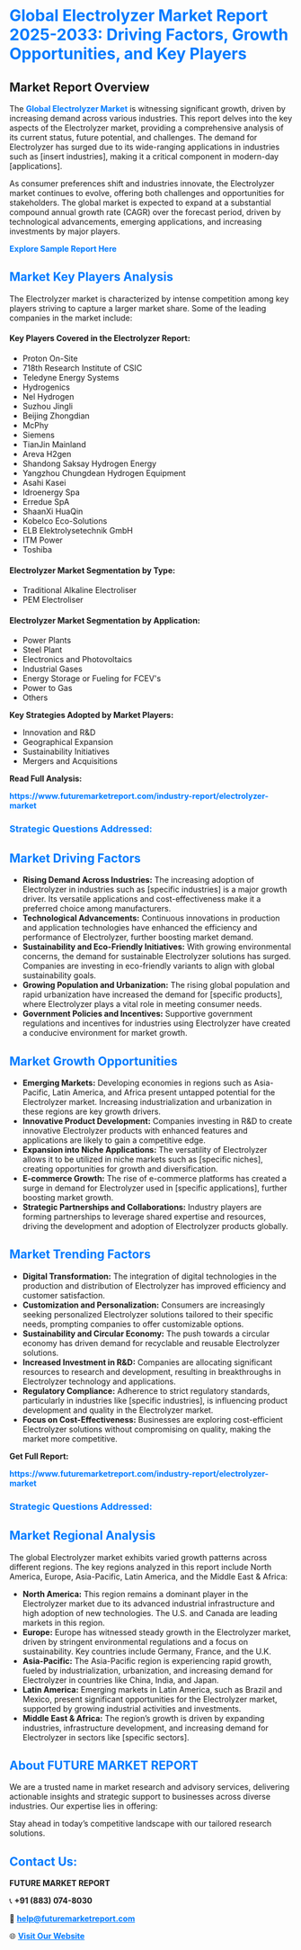 <h1 style="color: #007BFF;">Global Electrolyzer Market Report 2025-2033: Driving Factors, Growth Opportunities, and Key Players</h1>

<section id="overview">
<h2>Market Report Overview</h2>
<p>The <a href="https://www.futuremarketreport.com/industry-report/electrolyzer-market" style="color: #007BFF; text-decoration: none;"><strong>Global Electrolyzer Market</strong></a> is witnessing significant growth, driven by increasing demand across various industries. This report delves into the key aspects of the Electrolyzer market, providing a comprehensive analysis of its current status, future potential, and challenges. The demand for Electrolyzer has surged due to its wide-ranging applications in industries such as [insert industries], making it a critical component in modern-day [applications].</p>
<p>As consumer preferences shift and industries innovate, the Electrolyzer market continues to evolve, offering both challenges and opportunities for stakeholders. The global market is expected to expand at a substantial compound annual growth rate (CAGR) over the forecast period, driven by technological advancements, emerging applications, and increasing investments by major players.</p>
</section>

<section id="overview">
<p><a href="https://www.futuremarketreport.com/request-sample/reportId=26717" style="color: #007BFF; text-decoration: none;"><strong>Explore Sample Report Here</strong></a></p>
</section>

<section id="key-players">
<h2 style="color: #007BFF;">Market Key Players Analysis</h2>
<p>The Electrolyzer market is characterized by intense competition among key players striving to capture a larger market share. Some of the leading companies in the market include:</p>
<h4>Key Players Covered in the Electrolyzer Report:</h4>
<ul><li>Proton On-Site</li><li>718th Research Institute of CSIC</li><li>Teledyne Energy Systems</li><li>Hydrogenics</li><li>Nel Hydrogen</li><li>Suzhou Jingli</li><li>Beijing Zhongdian</li><li>McPhy</li><li>Siemens</li><li>TianJin Mainland</li><li>Areva H2gen</li><li>Shandong Saksay Hydrogen Energy</li><li>Yangzhou Chungdean Hydrogen Equipment</li><li>Asahi Kasei</li><li>Idroenergy Spa</li><li>Erredue SpA</li><li>ShaanXi HuaQin</li><li>Kobelco Eco-Solutions</li><li>ELB Elektrolysetechnik GmbH</li><li>ITM Power</li><li>Toshiba</li></ul>
<h4>Electrolyzer Market Segmentation by Type:</h4>
<ul><li>Traditional Alkaline Electroliser</li><li>PEM Electroliser</li></ul>

<h4>Electrolyzer Market Segmentation by Application:</h4>
<ul><li>Power Plants</li><li>Steel Plant</li><li>Electronics and Photovoltaics</li><li>Industrial Gases</li><li>Energy Storage or Fueling for FCEV&#039;s</li><li>Power to Gas</li><li>Others</li></ul>
<p><strong>Key Strategies Adopted by Market Players:</strong></p>
<ul>
<li>Innovation and R&D</li>
<li>Geographical Expansion</li>
<li>Sustainability Initiatives</li>
<li>Mergers and Acquisitions</li>
</ul>
</section>

<section>
<p><strong>Read Full Analysis: </strong></p><a href="https://www.futuremarketreport.com/industry-report/electrolyzer-market" style="color: #007BFF; text-decoration: none;"><strong>https://www.futuremarketreport.com/industry-report/electrolyzer-market</strong></a>
<h3 style="color: #007BFF;">Strategic Questions Addressed:</h3>
</section>

<section id="driving-factors">
<h2 style="color: #007BFF;">Market Driving Factors</h2>
<ul>
<li><strong>Rising Demand Across Industries:</strong> The increasing adoption of Electrolyzer in industries such as [specific industries] is a major growth driver. Its versatile applications and cost-effectiveness make it a preferred choice among manufacturers.</li>
<li><strong>Technological Advancements:</strong> Continuous innovations in production and application technologies have enhanced the efficiency and performance of Electrolyzer, further boosting market demand.</li>
<li><strong>Sustainability and Eco-Friendly Initiatives:</strong> With growing environmental concerns, the demand for sustainable Electrolyzer solutions has surged. Companies are investing in eco-friendly variants to align with global sustainability goals.</li>
<li><strong>Growing Population and Urbanization:</strong> The rising global population and rapid urbanization have increased the demand for [specific products], where Electrolyzer plays a vital role in meeting consumer needs.</li>
<li><strong>Government Policies and Incentives:</strong> Supportive government regulations and incentives for industries using Electrolyzer have created a conducive environment for market growth.</li>
</ul>
</section>

<section id="growth-opportunities">
<h2 style="color: #007BFF;">Market Growth Opportunities</h2>
<ul>
<li><strong>Emerging Markets:</strong> Developing economies in regions such as Asia-Pacific, Latin America, and Africa present untapped potential for the Electrolyzer market. Increasing industrialization and urbanization in these regions are key growth drivers.</li>
<li><strong>Innovative Product Development:</strong> Companies investing in R&D to create innovative Electrolyzer products with enhanced features and applications are likely to gain a competitive edge.</li>
<li><strong>Expansion into Niche Applications:</strong> The versatility of Electrolyzer allows it to be utilized in niche markets such as [specific niches], creating opportunities for growth and diversification.</li>
<li><strong>E-commerce Growth:</strong> The rise of e-commerce platforms has created a surge in demand for Electrolyzer used in [specific applications], further boosting market growth.</li>
<li><strong>Strategic Partnerships and Collaborations:</strong> Industry players are forming partnerships to leverage shared expertise and resources, driving the development and adoption of Electrolyzer products globally.</li>
</ul>
</section>

<section id="trending-factors">
<h2 style="color: #007BFF;">Market Trending Factors</h2>
<ul>
<li><strong>Digital Transformation:</strong> The integration of digital technologies in the production and distribution of Electrolyzer has improved efficiency and customer satisfaction.</li>
<li><strong>Customization and Personalization:</strong> Consumers are increasingly seeking personalized Electrolyzer solutions tailored to their specific needs, prompting companies to offer customizable options.</li>
<li><strong>Sustainability and Circular Economy:</strong> The push towards a circular economy has driven demand for recyclable and reusable Electrolyzer solutions.</li>
<li><strong>Increased Investment in R&D:</strong> Companies are allocating significant resources to research and development, resulting in breakthroughs in Electrolyzer technology and applications.</li>
<li><strong>Regulatory Compliance:</strong> Adherence to strict regulatory standards, particularly in industries like [specific industries], is influencing product development and quality in the Electrolyzer market.</li>
<li><strong>Focus on Cost-Effectiveness:</strong> Businesses are exploring cost-efficient Electrolyzer solutions without compromising on quality, making the market more competitive.</li>
</ul>
</section>

<section>
<p><strong>Get Full Report: </strong></p><a href="https://www.futuremarketreport.com/industry-report/electrolyzer-market" style="color: #007BFF; text-decoration: none;"><strong>https://www.futuremarketreport.com/industry-report/electrolyzer-market</strong></a>
<h3 style="color: #007BFF;">Strategic Questions Addressed:</h3>
</section>


<section id="regional-analysis">
<h2 style="color: #007BFF;">Market Regional Analysis</h2>
<p>The global Electrolyzer market exhibits varied growth patterns across different regions. The key regions analyzed in this report include North America, Europe, Asia-Pacific, Latin America, and the Middle East & Africa:</p>
<ul>
<li><strong>North America:</strong> This region remains a dominant player in the Electrolyzer market due to its advanced industrial infrastructure and high adoption of new technologies. The U.S. and Canada are leading markets in this region.</li>
<li><strong>Europe:</strong> Europe has witnessed steady growth in the Electrolyzer market, driven by stringent environmental regulations and a focus on sustainability. Key countries include Germany, France, and the U.K.</li>
<li><strong>Asia-Pacific:</strong> The Asia-Pacific region is experiencing rapid growth, fueled by industrialization, urbanization, and increasing demand for Electrolyzer in countries like China, India, and Japan.</li>
<li><strong>Latin America:</strong> Emerging markets in Latin America, such as Brazil and Mexico, present significant opportunities for the Electrolyzer market, supported by growing industrial activities and investments.</li>
<li><strong>Middle East & Africa:</strong> The region’s growth is driven by expanding industries, infrastructure development, and increasing demand for Electrolyzer in sectors like [specific sectors].</li>
</ul>
</section>

<footer>
<h2 style="color: #007BFF;">About FUTURE MARKET REPORT</h2>
<p>We are a trusted name in market research and advisory services, delivering actionable insights and strategic support to businesses across diverse industries. Our expertise lies in offering:</p>

<p>Stay ahead in today’s competitive landscape with our tailored research solutions.</p>

<h2 style="color: #007BFF;">Contact Us:</h2>
<p><strong>FUTURE MARKET REPORT</strong></p>
<p>📞 <strong>+91 (883) 074-8030</strong></p>
<p>📧 <strong><a href="mailto:help@futuremarketreport.com" style="color: #007BFF;">help@futuremarketreport.com</a></strong></p>
<p>🌐 <strong><a href="https://www.futuremarketreport.com/" style="color: #007BFF;">Visit Our Website</a></strong></p>
</footer>